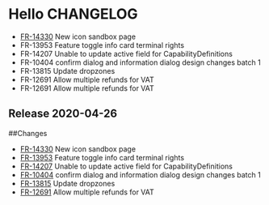 # Hello CHANGELOG
- [FR-14330] New icon sandbox page
- FR-13953 Feature toggle info card terminal rights
- FR-14207 Unable to update active field for CapabilityDefinitions
- FR-10404 confirm dialog and information dialog design changes batch 1
- FR-13815 Update dropzones
- FR-12691 Allow multiple refunds for VAT
- FR-12691 Allow multiple refunds for VAT

## Release 2020-04-26 

##Changes

- [FR-14330] New icon sandbox page
- [FR-13953] Feature toggle info card terminal rights
- [FR-14207] Unable to update active field for CapabilityDefinitions
- [FR-10404] confirm dialog and information dialog design changes batch 1
- [FR-13815] Update dropzones
- [FR-12691] Allow multiple refunds for VAT

[FR-14330]: https://discoveryinc.atlassian.net/browse/FR-14330
[FR-13953]: https://discoveryinc.atlassian.net/browse/FR-13953
[FR-14207]: https://discoveryinc.atlassian.net/browse/FR-14207
[FR-10404]: https://discoveryinc.atlassian.net/browse/FR-10404
[FR-13815]: https://discoveryinc.atlassian.net/browse/FR-13815
[FR-12691]: https://discoveryinc.atlassian.net/browse/FR-12691
    